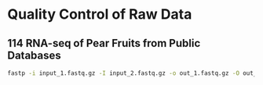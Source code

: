 # Quality Control of Raw Data

## 114 RNA-seq of Pear Fruits from Public Databases

```bash
fastp -i input_1.fastq.gz -I input_2.fastq.gz -o out_1.fastq.gz -O out_2.fastq.gz
```
